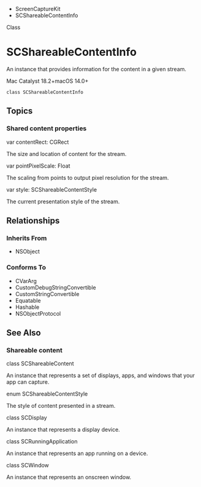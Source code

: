 

- ScreenCaptureKit
-  SCShareableContentInfo 

Class

# SCShareableContentInfo

An instance that provides information for the content in a given stream.

Mac Catalyst 18.2+macOS 14.0+

``` source
class SCShareableContentInfo
```

## Topics

### Shared content properties

var contentRect: CGRect

The size and location of content for the stream.

var pointPixelScale: Float

The scaling from points to output pixel resolution for the stream.

var style: SCShareableContentStyle

The current presentation style of the stream.

## Relationships

### Inherits From

- NSObject

### Conforms To

- CVarArg
- CustomDebugStringConvertible
- CustomStringConvertible
- Equatable
- Hashable
- NSObjectProtocol

## See Also

### Shareable content

class SCShareableContent

An instance that represents a set of displays, apps, and windows that your app can capture.

enum SCShareableContentStyle

The style of content presented in a stream.

class SCDisplay

An instance that represents a display device.

class SCRunningApplication

An instance that represents an app running on a device.

class SCWindow

An instance that represents an onscreen window.


